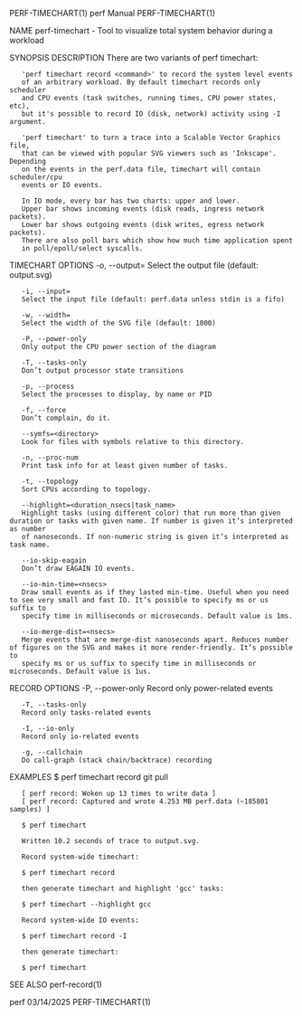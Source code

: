 PERF-TIMECHART(1)							  perf Manual							     PERF-TIMECHART(1)

NAME
       perf-timechart - Tool to visualize total system behavior during a workload

SYNOPSIS
DESCRIPTION
       There are two variants of perf timechart:

	   'perf timechart record <command>' to record the system level events
	   of an arbitrary workload. By default timechart records only scheduler
	   and CPU events (task switches, running times, CPU power states, etc),
	   but it's possible to record IO (disk, network) activity using -I argument.

	   'perf timechart' to turn a trace into a Scalable Vector Graphics file,
	   that can be viewed with popular SVG viewers such as 'Inkscape'. Depending
	   on the events in the perf.data file, timechart will contain scheduler/cpu
	   events or IO events.

	   In IO mode, every bar has two charts: upper and lower.
	   Upper bar shows incoming events (disk reads, ingress network packets).
	   Lower bar shows outgoing events (disk writes, egress network packets).
	   There are also poll bars which show how much time application spent
	   in poll/epoll/select syscalls.

TIMECHART OPTIONS
       -o, --output=
	   Select the output file (default: output.svg)

       -i, --input=
	   Select the input file (default: perf.data unless stdin is a fifo)

       -w, --width=
	   Select the width of the SVG file (default: 1000)

       -P, --power-only
	   Only output the CPU power section of the diagram

       -T, --tasks-only
	   Don’t output processor state transitions

       -p, --process
	   Select the processes to display, by name or PID

       -f, --force
	   Don’t complain, do it.

       --symfs=<directory>
	   Look for files with symbols relative to this directory.

       -n, --proc-num
	   Print task info for at least given number of tasks.

       -t, --topology
	   Sort CPUs according to topology.

       --highlight=<duration_nsecs|task_name>
	   Highlight tasks (using different color) that run more than given duration or tasks with given name. If number is given it’s interpreted as number
	   of nanoseconds. If non-numeric string is given it’s interpreted as task name.

       --io-skip-eagain
	   Don’t draw EAGAIN IO events.

       --io-min-time=<nsecs>
	   Draw small events as if they lasted min-time. Useful when you need to see very small and fast IO. It’s possible to specify ms or us suffix to
	   specify time in milliseconds or microseconds. Default value is 1ms.

       --io-merge-dist=<nsecs>
	   Merge events that are merge-dist nanoseconds apart. Reduces number of figures on the SVG and makes it more render-friendly. It’s possible to
	   specify ms or us suffix to specify time in milliseconds or microseconds. Default value is 1us.

RECORD OPTIONS
       -P, --power-only
	   Record only power-related events

       -T, --tasks-only
	   Record only tasks-related events

       -I, --io-only
	   Record only io-related events

       -g, --callchain
	   Do call-graph (stack chain/backtrace) recording

EXAMPLES
       $ perf timechart record git pull

	   [ perf record: Woken up 13 times to write data ]
	   [ perf record: Captured and wrote 4.253 MB perf.data (~185801 samples) ]

       $ perf timechart

	   Written 10.2 seconds of trace to output.svg.

       Record system-wide timechart:

	   $ perf timechart record

	   then generate timechart and highlight 'gcc' tasks:

	   $ perf timechart --highlight gcc

       Record system-wide IO events:

	   $ perf timechart record -I

	   then generate timechart:

	   $ perf timechart

SEE ALSO
       perf-record(1)

perf									  03/14/2025							     PERF-TIMECHART(1)
